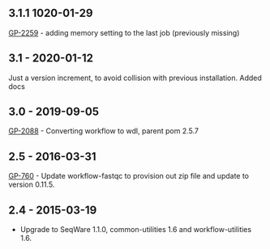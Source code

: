 ## 3.1.1 1020-01-29
[GP-2259](https://jira.oicr.on.ca/browse/GP-2259) - adding memory setting to the last job (previously missing)
## 3.1 - 2020-01-12
Just a version increment, to avoid collision with previous installation. Added docs
## 3.0 - 2019-09-05
[GP-2088](https://jira.oicr.on.ca/browse/GP-2088) - Converting workflow to wdl, parent pom 2.5.7
## 2.5 - 2016-03-31
[GP-760](https://jira.oicr.on.ca/browse/GP-760) - Update workflow-fastqc to provision out zip file and update to version 0.11.5.
## 2.4 - 2015-03-19
- Upgrade to SeqWare 1.1.0, common-utilities 1.6 and workflow-utilities 1.6.
